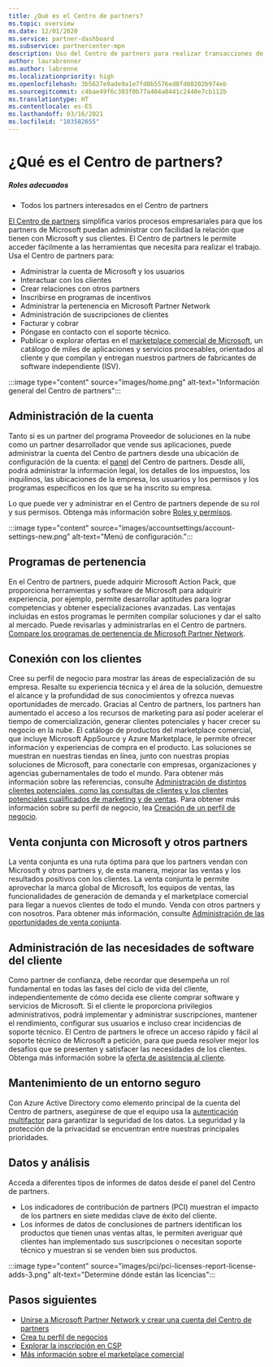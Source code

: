 ```yaml
---
title: ¿Qué es el Centro de partners?
ms.topic: overview
ms.date: 12/01/2020
ms.service: partner-dashboard
ms.subservice: partnercenter-mpn
description: Uso del Centro de partners para realizar transacciones de la empresa con Microsoft y sus clientes
author: laurabrenner
ms.author: labrenne
ms.localizationpriority: high
ms.openlocfilehash: 3b5627e9ade9a1e7fd8b5576ed8fd80202b974eb
ms.sourcegitcommit: c4bae49f6c303f0b77a404a0441c2440e7cb112b
ms.translationtype: HT
ms.contentlocale: es-ES
ms.lasthandoff: 03/16/2021
ms.locfileid: "103582655"
---
```

# <a name="what-is-partner-center"></a>¿Qué es el Centro de partners?

##### <a name="appropriate-roles"></a>Roles adecuados

- Todos los partners interesados en el Centro de partners

[El Centro de partners](https://partner.microsoft.com/dashboard/home) simplifica varios procesos empresariales para que los partners de Microsoft puedan administrar con facilidad la relación que tienen con Microsoft y sus clientes. El Centro de partners le permite acceder fácilmente a las herramientas que necesita para realizar el trabajo. Usa el Centro de partners para:

- Administrar la cuenta de Microsoft y los usuarios
- Interactuar con los clientes
- Crear relaciones con otros partners
- Inscribirse en programas de incentivos
- Administrar la pertenencia en Microsoft Partner Network
- Administración de suscripciones de clientes
- Facturar y cobrar
- Póngase en contacto con el soporte técnico.
- Publicar o explorar ofertas en el [marketplace comercial de Microsoft](/azure/marketplace), un catálogo de miles de aplicaciones y servicios procesables, orientados al cliente y que compilan y entregan nuestros partners de fabricantes de software independiente (ISV).

:::image type="content" source="images/home.png" alt-text="Información general del Centro de partners":::

## <a name="manage-your-account"></a>Administración de la cuenta

Tanto si es un partner del programa Proveedor de soluciones en la nube como un partner desarrollador que vende sus aplicaciones, puede administrar la cuenta del Centro de partners desde una ubicación de configuración de la cuenta: el [panel](https://partner.microsoft.com/dashboard/home) del Centro de partners. Desde allí, podrá administrar la información legal, los detalles de los impuestos, los inquilinos, las ubicaciones de la empresa, los usuarios y los permisos y los programas específicos en los que se ha inscrito su empresa.

Lo que puede ver y administrar en el Centro de partners depende de su rol y sus permisos. Obtenga más información sobre [Roles y permisos](permissions-overview.md).

:::image type="content" source="images/accountsettings/account-settings-new.png" alt-text="Menú de configuración.":::

## <a name="membership-programs"></a>Programas de pertenencia

En el Centro de partners, puede adquirir Microsoft Action Pack, que proporciona herramientas y software de Microsoft para adquirir experiencia, por ejemplo, permite desarrollar aptitudes para lograr competencias y obtener especializaciones avanzadas. Las ventajas incluidas en estos programas le permiten compilar soluciones y dar el salto al mercado. Puede revisarlas y administrarlas en el Centro de partners. [Compare los programas de pertenencia de Microsoft Partner Network](https://partner.microsoft.com/membership/compare-offers).

## <a name="connect-with-customers"></a>Conexión con los clientes

Cree su perfil de negocio para mostrar las áreas de especialización de su empresa. Resalte su experiencia técnica y el área de la solución, demuestre el alcance y la profundidad de sus conocimientos y ofrezca nuevas oportunidades de mercado. Gracias al Centro de partners, los partners han aumentado el acceso a los recursos de marketing para así poder acelerar el tiempo de comercialización, generar clientes potenciales y hacer crecer su negocio en la nube. El catálogo de productos del marketplace comercial, que incluye Microsoft AppSource y Azure Marketplace, le permite ofrecer información y experiencias de compra en el producto. Las soluciones se muestran en nuestras tiendas en línea, junto con nuestras propias soluciones de Microsoft, para conectarle con empresas, organizaciones y agencias gubernamentales de todo el mundo. Para obtener más información sobre las referencias, consulte [Administración de distintos clientes potenciales, como las consultas de clientes y los clientes potenciales cualificados de marketing y de ventas](manage-leads.md). Para obtener más información sobre su perfil de negocio, lea [Creación de un perfil de negocio](create-a-marketing-profile.md).

## <a name="co-sell-with-microsoft-and-other-partners"></a>Venta conjunta con Microsoft y otros partners

La venta conjunta es una ruta óptima para que los partners vendan con Microsoft y otros partners y, de esta manera, mejorar las ventas y los resultados positivos con los clientes. La venta conjunta le permite aprovechar la marca global de Microsoft, los equipos de ventas, las funcionalidades de generación de demanda y el marketplace comercial para llegar a nuevos clientes de todo el mundo. Venda con otros partners y con nosotros. Para obtener más información, consulte [Administración de las oportunidades de venta conjunta](manage-co-sell-opportunities.md).

## <a name="manage-customer-software-needs"></a>Administración de las necesidades de software del cliente

Como partner de confianza, debe recordar que desempeña un rol fundamental en todas las fases del ciclo de vida del cliente, independientemente de cómo decida ese cliente comprar software y servicios de Microsoft. Si el cliente le proporciona privilegios administrativos, podrá implementar y administrar suscripciones, mantener el rendimiento, configurar sus usuarios e incluso crear incidencias de soporte técnico. El Centro de partners le ofrece un acceso rápido y fácil al soporte técnico de Microsoft a petición, para que pueda resolver mejor los desafíos que se presenten y satisfacer las necesidades de los clientes. Obtenga más información sobre la [oferta de asistencia al cliente](customer-support.md).

## <a name="maintain-a-secure-environment"></a>Mantenimiento de un entorno seguro

Con Azure Active Directory como elemento principal de la cuenta del Centro de partners, asegúrese de que el equipo usa la [autenticación multifactor](partner-security-requirements-mandating-mfa.md) para garantizar la seguridad de los datos. La seguridad y la protección de la privacidad se encuentran entre nuestras principales prioridades.

## <a name="data-and-analytics"></a>Datos y análisis

Acceda a diferentes tipos de informes de datos desde el panel del Centro de partners.

- Los indicadores de contribución de partners (PCI) muestran el impacto de los partners en siete medidas clave de éxito del cliente.
- Los informes de datos de conclusiones de partners identifican los productos que tienen unas ventas altas, le permiten averiguar qué clientes han implementado sus suscripciones o necesitan soporte técnico y muestran si se venden bien sus productos.

:::image type="content" source="images/pci/pci-licenses-report-license-adds-3.png" alt-text="Determine dónde están las licencias":::

## <a name="next-steps"></a>Pasos siguientes

- [Unirse a Microsoft Partner Network y crear una cuenta del Centro de partners](mpn-create-a-partner-center-account.md)
- [Crea tu perfil de negocios](create-a-marketing-profile.md)
- [Explorar la inscripción en CSP](csp-overview.md)
- [Más información sobre el marketplace comercial](csp-commercial-marketplace-overview.md)
